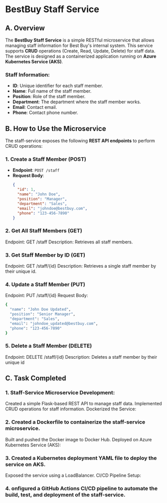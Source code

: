 # BestBuy Staff Service

## A. Overview

The **BestBuy Staff Service** is a simple RESTful microservice that allows managing staff information for Best Buy's internal system. This service supports **CRUD** operations (Create, Read, Update, Delete) for staff data. The service is designed as a containerized application running on **Azure Kubernetes Service (AKS)**.

### Staff Information:

- **ID**: Unique identifier for each staff member.
- **Name**: Full name of the staff member.
- **Position**: Role of the staff member.
- **Department**: The department where the staff member works.
- **Email**: Contact email.
- **Phone**: Contact phone number.

## B. How to Use the Microservice

The staff-service exposes the following **REST API endpoints** to perform CRUD operations:

### 1. **Create a Staff Member (POST)**

- **Endpoint**: `POST /staff`
- **Request Body**: 
  ```json
  {
    "id": 1,
    "name": "John Doe",
    "position": "Manager",
    "department": "Sales",
    "email": "johndoe@bestbuy.com",
    "phone": "123-456-7890"
  }

### 2. Get All Staff Members (GET)
Endpoint: GET /staff
Description: Retrieves all staff members.

### 3. Get Staff Member by ID (GET)
Endpoint: GET /staff/{id}
Description: Retrieves a single staff member by their unique id.

### 4. Update a Staff Member (PUT)
Endpoint: PUT /staff/{id}
Request Body:

``` bash 
{
  "name": "John Doe Updated",
  "position": "Senior Manager",
  "department": "Sales",
  "email": "johndoe_updated@bestbuy.com",
  "phone": "123-456-7890"
}
```

### 5. Delete a Staff Member (DELETE)
Endpoint: DELETE /staff/{id}
Description: Deletes a staff member by their unique id


## C. Task Completed 

### 1. Staff-Service Microservice Development:

Created a simple Flask-based REST API to manage staff data.
Implemented CRUD operations for staff information.
Dockerized the Service:

### 2. Created a Dockerfile to containerize the staff-service microservice.
Built and pushed the Docker image to Docker Hub.
Deployed on Azure Kubernetes Service (AKS):

### 3. Created a Kubernetes deployment YAML file to deploy the service on AKS.
Exposed the service using a LoadBalancer.
CI/CD Pipeline Setup:

### 4. onfigured a GitHub Actions CI/CD pipeline to automate the build, test, and deployment of the staff-service.